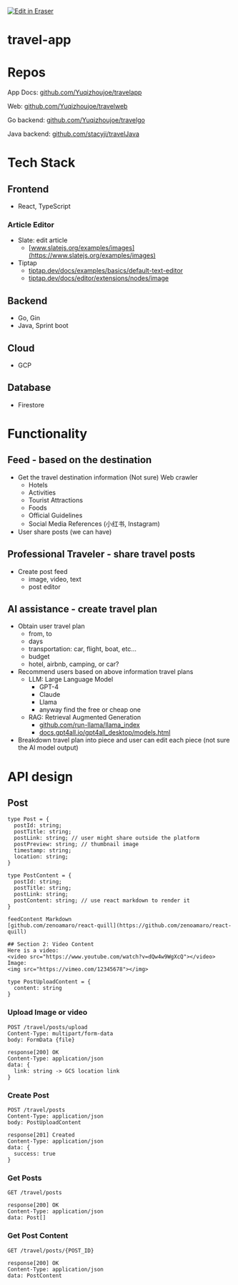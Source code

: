 <p><a target="_blank" href="https://app.eraser.io/workspace/msyd9SQo08JUWQItKwPb" id="edit-in-eraser-github-link"><img alt="Edit in Eraser" src="https://firebasestorage.googleapis.com/v0/b/second-petal-295822.appspot.com/o/images%2Fgithub%2FOpen%20in%20Eraser.svg?alt=media&amp;token=968381c8-a7e7-472a-8ed6-4a6626da5501"></a></p>

# travel-app
# Repos
App Docs: [﻿github.com/Yuqizhoujoe/travelapp](https://github.com/Yuqizhoujoe/travelapp) 

Web: [﻿github.com/Yuqizhoujoe/travelweb](https://github.com/Yuqizhoujoe/travelweb) 

Go backend: [﻿github.com/Yuqizhoujoe/travelgo](https://github.com/Yuqizhoujoe/travelgo) 

Java backend: [github.com/stacyji/travelJava](https://github.com/stacyji/travelJava)

# Tech Stack
## Frontend
- React, TypeScript
### Article Editor
- Slate: edit article
    - [﻿www.slatejs.org/examples/images](https://www.slatejs.org/examples/images) 
- Tiptap 
    - [﻿tiptap.dev/docs/examples/basics/default-text-editor](https://tiptap.dev/docs/examples/basics/default-text-editor)  
    - [﻿tiptap.dev/docs/editor/extensions/nodes/image](https://tiptap.dev/docs/editor/extensions/nodes/image) 
## Backend
- Go, Gin
- Java, Sprint boot
## Cloud
- GCP
## Database
- Firestore
# Functionality
## Feed - based on the destination
- Get the travel destination information (Not sure) Web crawler
    - Hotels
    - Activities
    - Tourist Attractions
    - Foods
    - Official Guidelines
    - Social Media References (小红书, Instagram)
- User share posts (we can have)
## Professional Traveler - share travel posts
- Create post feed
    - image, video, text
    - post editor
## AI assistance - create travel plan
- Obtain user travel plan 
    - from, to 
    - days
    - transportation: car, flight, boat, etc...
    - budget
    - hotel, airbnb, camping, or car?
- Recommend users based on above information travel plans
    - LLM: Large Language Model
        - GPT-4
        - Claude
        - Llama
        - anyway find the free or cheap one
    - RAG: Retrieval Augmented Generation
        - [﻿github.com/run-llama/llama_index](https://github.com/run-llama/llama_index)  
        - [﻿docs.gpt4all.io/gpt4all_desktop/models.html](https://docs.gpt4all.io/gpt4all_desktop/models.html) 
- Breakdown travel plan into piece and user can edit each piece (not sure the AI model output)
# API design
## Post
```
type Post = {
  postId: string;
  postTitle: string;
  postLink: string; // user might share outside the platform
  postPreview: string; // thumbnail image
  timestamp: string;
  location: string;  
}
```
```
type PostContent = {
  postId: string;
  postTitle: string;
  postLink: string;
  postContent: string; // use react markdown to render it
}

feedContent Markdown
[﻿github.com/zenoamaro/react-quill](https://github.com/zenoamaro/react-quill)

## Section 2: Video Content
Here is a video:
<video src="https://www.youtube.com/watch?v=dQw4w9WgXcQ"></video>
Image: 
<img src="https://vimeo.com/12345678"></img>
```
```
type PostUploadContent = {
  content: string
}
```
### Upload Image or video
```
POST /travel/posts/upload
Content-Type: multipart/form-data
body: FormData {file}

response[200] OK
Content-Type: application/json
data: {
  link: string -> GCS location link 
}
```
### Create Post
```
POST /travel/posts 
Content-Type: application/json
body: PostUploadContent

response[201] Created
Content-Type: application/json
data: {
  success: true
}
```
### Get Posts
```
GET /travel/posts

response[200] OK
Content-Type: application/json
data: Post[]
```
### Get Post Content
```
GET /travel/posts/{POST_ID}

response[200] OK
Content-Type: application/json
data: PostContent
```




<!--- Eraser file: https://app.eraser.io/workspace/msyd9SQo08JUWQItKwPb --->
